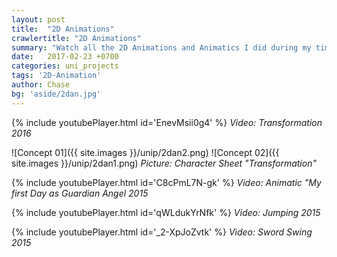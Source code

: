 ```yaml
---
layout: post
title:  "2D Animations"
crawlertitle: "2D Animations"
summary: "Watch all the 2D Animations and Animatics I did during my time at h_da university. Enjoy!"
date:   2017-02-23 +0700
categories: uni_projects
tags: '2D-Animation'
author: Chase
bg: 'aside/2dan.jpg'
---
```




{% include youtubePlayer.html id='EnevMsii0g4' %}
*Video: Transformation 2016* 

![Concept 01]({{ site.images }}/unip/2dan2.png)
![Concept 02]({{ site.images }}/unip/2dan1.png)
*Picture: Character Sheet "Transformation"*

{% include youtubePlayer.html id='C8cPmL7N-gk' %}
*Video: Animatic "My first Day as Guardian Angel 2015* 

{% include youtubePlayer.html id='qWLdukYrNfk' %}
*Video: Jumping 2015* 

{% include youtubePlayer.html id='_2-XpJoZvtk' %}
*Video: Sword Swing 2015* 



